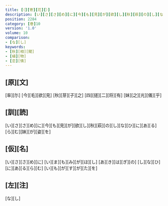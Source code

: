 ```yaml
---
title: [（][寄][花][）]
description: [い][さ][さ][め][に][今][も][見][が][欲][し][秋][萩][の][し][な][ひ][に][あ][る][ら][む][妹][が][姿][を]
position: 2284
category: [巻]10
version: '1.0'
volume: 10
comparison:
- [な][し]
keywords:
- [秋][相][聞]
- [植][物]
- [恋][情]
---
```


## [原][文]

[率][尓] [今][毛][欲][見] [秋][芽][子][之] [四][搓][二][将][有] [妹][之][光][儀][乎]

## [訓][読]

[い][さ][さ][め][に][今][も][見][が][欲][し][秋][萩][の][し][な][ひ][に][あ][る][ら][む][妹][が][姿][を]

## [仮][名]

[い][さ][さ][め][に] [い][ま][も][み][が][ほ][し] [あ][き][は][ぎ][の] [し][な][ひ][に][あ][る][ら][む] [い][も][が][す][が][た][を]

## [左][注]

[な][し]
